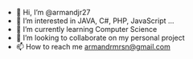 - 👋 Hi, I’m @armandjr27
- 👀 I’m interested in JAVA, C#, PHP, JavaScript ...
- 🌱 I’m currently learning Computer Science
- 💞️ I’m looking to collaborate on my personal project
- 📫 How to reach me armandrmrsn@gmail.com

<!---
armandjr27/armandjr27 is a ✨ special ✨ repository because its `README.md` (this file) appears on your GitHub profile.
You can click the Preview link to take a look at your changes.
--->
